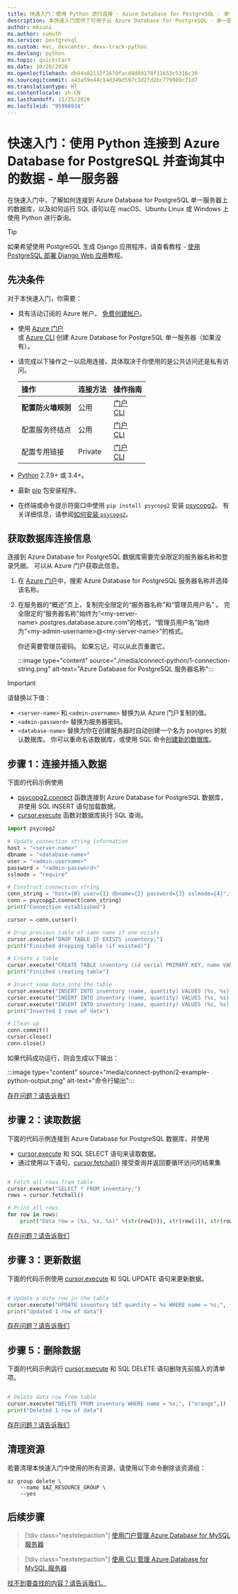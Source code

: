 ```yaml
---
title: 快速入门：使用 Python 进行连接 - Azure Database for PostgreSQL - 单一服务器
description: 本快速入门提供了可用于从 Azure Database for PostgreSQL - 单一服务器连接和查询数据的 Python 代码示例。
author: mksuni
ms.author: sumuth
ms.service: postgresql
ms.custom: mvc, devcenter, devx-track-python
ms.devlang: python
ms.topic: quickstart
ms.date: 10/28/2020
ms.openlocfilehash: db94a82112f2670facd4d89178f11653c5316c36
ms.sourcegitcommit: a43a59e44c14d349d597c3d2fd2bc779989c71d7
ms.translationtype: HT
ms.contentlocale: zh-CN
ms.lasthandoff: 11/25/2020
ms.locfileid: "95998934"
---
```

# <a name="quickstart-use-python-to-connect-and-query-data-in-azure-database-for-postgresql---single-server"></a>快速入门：使用 Python 连接到 Azure Database for PostgreSQL 并查询其中的数据 - 单一服务器

在快速入门中，了解如何连接到 Azure Database for PostgreSQL 单一服务器上的数据库，以及如何运行 SQL 语句以在 macOS、Ubuntu Linux 或 Windows 上使用 Python 进行查询。

> [!TIP]
> 如果希望使用 PostgreSQL 生成 Django 应用程序，请查看教程 - [使用 PostgreSQL 部署 Django Web 应用](../app-service/tutorial-python-postgresql-app.md)教程。


## <a name="prerequisites"></a>先决条件
对于本快速入门，你需要：

- 具有活动订阅的 Azure 帐户。 [免费创建帐户](https://azure.microsoft.com/free)。
- 使用 [Azure 门户](./quickstart-create-server-database-portal.md) <br/> 或 [Azure CLI](./quickstart-create-server-database-azure-cli.md) 创建 Azure Database for PostgreSQL 单一服务器（如果没有）。
- 请完成以下操作之一以启用连接，具体取决于你使用的是公共访问还是私有访问。

  |操作| 连接方法|操作指南|
  |:--------- |:--------- |:--------- |
  | **配置防火墙规则** | 公用 | [门户](./howto-manage-firewall-using-portal.md) <br/> [CLI](./howto-manage-firewall-using-cli.md)|
  | 配置服务终结点 | 公用 | [门户](./howto-manage-vnet-using-portal.md) <br/> [CLI](./howto-manage-vnet-using-cli.md)|
  | 配置专用链接 | Private | [门户](./howto-configure-privatelink-portal.md) <br/> [CLI](./howto-configure-privatelink-cli.md) |

- [Python](https://www.python.org/downloads/) 2.7.9+ 或 3.4+。

- 最新 [pip](https://pip.pypa.io/en/stable/installing/) 包安装程序。
- 在终端或命令提示符窗口中使用 `pip install psycopg2` 安装 [psycopg2](https://pypi.python.org/pypi/psycopg2/)。 有关详细信息，请参阅[如何安装 `psycopg2`](http://initd.org/psycopg/docs/install.html)。

## <a name="get-database-connection-information"></a>获取数据库连接信息
连接到 Azure Database for PostgreSQL 数据库需要完全限定的服务器名称和登录凭据。 可以从 Azure 门户获取此信息。

1. 在 [Azure 门户](https://portal.azure.com/)中，搜索 Azure Database for PostgreSQL 服务器名称并选择该名称。
1. 在服务器的“概述”页上，复制完全限定的“服务器名称”和“管理员用户名”  。 完全限定的“服务器名称”始终为“\<my-server-name>.postgres.database.azure.com”的格式，“管理员用户名”始终为“\<my-admin-username>@\<my-server-name>”的格式。

   你还需要管理员密码。 如果忘记，可以从此页重置它。

   :::image type="content" source="./media/connect-python/1-connection-string.png" alt-text="Azure Database for PostgreSQL 服务器名称":::

> [!IMPORTANT]
>  请替换以下值：
>   - `<server-name>` 和 `<admin-username>` 替换为从 Azure 门户复制的值。
>   - `<admin-password>` 替换为服务器密码。
>   - `<database-name>` 替换为你在创建服务器时自动创建一个名为 postgres 的默认数据库。 你可以重命名该数据库，或使用 SQL 命令[创建新的数据库](https://www.postgresql.org/docs/9.0/sql-createdatabase.html)。

## <a name="step-1-connect-and-insert-data"></a>步骤 1：连接并插入数据
下面的代码示例使用
-  [psycopg2.connect](http://initd.org/psycopg/docs/connection.html) 函数连接到 Azure Database for PostgreSQL 数据库，并使用 SQL INSERT 语句加载数据。
- [cursor.execute](http://initd.org/psycopg/docs/cursor.html#execute) 函数对数据库执行 SQL 查询。

```Python
import psycopg2

# Update connection string information
host = "<server-name>"
dbname = "<database-name>"
user = "<admin-username>"
password = "<admin-password>"
sslmode = "require"

# Construct connection string
conn_string = "host={0} user={1} dbname={2} password={3} sslmode={4}".format(host, user, dbname, password, sslmode)
conn = psycopg2.connect(conn_string)
print("Connection established")

cursor = conn.cursor()

# Drop previous table of same name if one exists
cursor.execute("DROP TABLE IF EXISTS inventory;")
print("Finished dropping table (if existed)")

# Create a table
cursor.execute("CREATE TABLE inventory (id serial PRIMARY KEY, name VARCHAR(50), quantity INTEGER);")
print("Finished creating table")

# Insert some data into the table
cursor.execute("INSERT INTO inventory (name, quantity) VALUES (%s, %s);", ("banana", 150))
cursor.execute("INSERT INTO inventory (name, quantity) VALUES (%s, %s);", ("orange", 154))
cursor.execute("INSERT INTO inventory (name, quantity) VALUES (%s, %s);", ("apple", 100))
print("Inserted 3 rows of data")

# Clean up
conn.commit()
cursor.close()
conn.close()
```

如果代码成功运行，则会生成以下输出：

:::image type="content" source="media/connect-python/2-example-python-output.png" alt-text="命令行输出":::


[存在问题？请告诉我们](https://aka.ms/postgres-doc-feedback)

## <a name="step-2-read-data"></a>步骤 2：读取数据
下面的代码示例连接到 Azure Database for PostgreSQL 数据库，并使用
- [cursor.execute](http://initd.org/psycopg/docs/cursor.html#execute) 和 SQL SELECT 语句来读取数据。
- 通过使用以下语句，[cursor.fetchall()](http://initd.org/psycopg/docs/cursor.html#cursor.fetchall) 接受查询并返回要循环访问的结果集

```Python

# Fetch all rows from table
cursor.execute("SELECT * FROM inventory;")
rows = cursor.fetchall()

# Print all rows
for row in rows:
    print("Data row = (%s, %s, %s)" %(str(row[0]), str(row[1]), str(row[2])))


```
[存在问题？请告诉我们](https://aka.ms/postgres-doc-feedback)

## <a name="step-3-update-data"></a>步骤 3：更新数据
下面的代码示例使用 [cursor.execute](http://initd.org/psycopg/docs/cursor.html#execute) 和 SQL UPDATE 语句来更新数据。

```Python

# Update a data row in the table
cursor.execute("UPDATE inventory SET quantity = %s WHERE name = %s;", (200, "banana"))
print("Updated 1 row of data")

```
[存在问题？请告诉我们](https://aka.ms/postgres-doc-feedback)

## <a name="step-5-delete-data"></a>步骤 5：删除数据
下面的代码示例运行 [cursor.execute](http://initd.org/psycopg/docs/cursor.html#execute) 和 SQL DELETE 语句删除先前插入的清单项。

```Python

# Delete data row from table
cursor.execute("DELETE FROM inventory WHERE name = %s;", ("orange",))
print("Deleted 1 row of data")

```

[存在问题？请告诉我们](https://aka.ms/postgres-doc-feedback)

## <a name="clean-up-resources"></a>清理资源

若要清理本快速入门中使用的所有资源，请使用以下命令删除该资源组：

```azurecli
az group delete \
    --name $AZ_RESOURCE_GROUP \
    --yes
```

## <a name="next-steps"></a>后续步骤
> [!div class="nextstepaction"]
> [使用门户管理 Azure Database for MySQL 服务器](./howto-create-manage-server-portal.md)<br/>

> [!div class="nextstepaction"]
> [使用 CLI 管理 Azure Database for MySQL 服务器](./how-to-manage-server-cli.md)<br/>

[找不到要查找的内容？请告诉我们。](https://aka.ms/postgres-doc-feedback)
